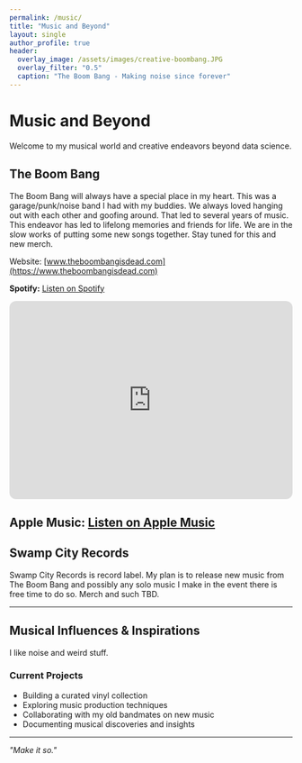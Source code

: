 ```yaml
---
permalink: /music/
title: "Music and Beyond"
layout: single
author_profile: true
header:
  overlay_image: /assets/images/creative-boombang.JPG
  overlay_filter: "0.5"
  caption: "The Boom Bang - Making noise since forever"
---
```


# Music and Beyond

Welcome to my musical world and creative endeavors beyond data science.

## The Boom Bang

The Boom Bang will always have a special place in my heart. This was a garage/punk/noise band I had with my buddies. We always loved hanging out with each other and goofing around. That led to several years of music. This endeavor has led to lifelong memories and friends for life. We are in the slow works of putting some new songs together. Stay tuned for this and new merch. 

Website: [www.theboombangisdead.com](https://www.theboombangisdead.com)

**Spotify:** [Listen on Spotify](https://open.spotify.com/artist/33bL0MqydrhKcnGDwzbHFf)

<div class="spotify-embed">
<iframe data-testid="embed-iframe" style="border-radius:12px" src="https://open.spotify.com/embed/artist/33bL0MqydrhKcnGDwzbHFf?utm_source=generator&theme=0" width="100%" height="352" frameBorder="0" allowfullscreen="" allow="autoplay; clipboard-write; encrypted-media; fullscreen; picture-in-picture" loading="lazy"></iframe>
</div>

**Apple Music:** [Listen on Apple Music](https://music.apple.com/us/artist/the-boom-bang/1568836692)
---

## Swamp City Records

Swamp City Records is record label. My plan is to release new music from The Boom Bang and possibly any solo music I make in the event there is free time to do so. Merch and such TBD.

---

## Musical Influences & Inspirations

I like noise and weird stuff.

### Current Projects
- Building a curated vinyl collection
- Exploring music production techniques
- Collaborating with my old bandmates on new music
- Documenting musical discoveries and insights

---

*"Make it so."*
